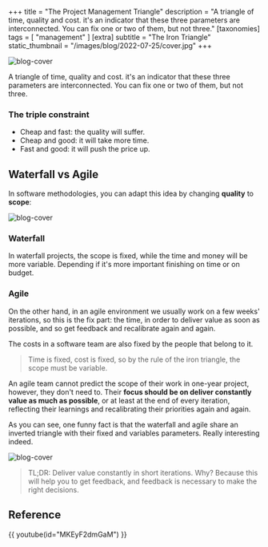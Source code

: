 +++
title = "The Project Management Triangle"
description = "A triangle of time, quality and cost. it's an indicator that these three parameters are interconnected. You can fix one or two of them, but not three."
[taxonomies]
tags = [ "management" ]
[extra]
subtitle = "The Iron Triangle"
static_thumbnail = "/images/blog/2022-07-25/cover.jpg"
+++

![blog-cover](/images/blog/2022-07-25/cover.jpg)

A triangle of time, quality and cost. it's an indicator that these three parameters are interconnected.
You can fix one or two of them, but not three.

<!-- more -->

### The triple constraint

- Cheap and fast: the quality will suffer.
- Cheap and good: it will take more time.
- Fast and good: it will push the price up.

## Waterfall vs Agile

In software methodologies, you can adapt this idea by changing **quality** to **scope**:

![blog-cover](/images/blog/2022-07-25/middle.jpg)

### Waterfall

In waterfall projects, the scope is fixed, while the time and money will be more variable. Depending if it's more
important finishing on time or on budget.

### Agile

On the other hand, in an agile environment we usually work on a few weeks' iterations, so this is the fix part: the
time, in order to deliver value as soon as possible, and so get feedback and recalibrate again and again.

The costs in a software team are also fixed by the people that belong to it.

> Time is fixed, cost is fixed, so by the rule of the iron triangle, the scope must be variable.

An agile team cannot predict the scope of their work in one-year project, however, they don't need to. Their **focus
should be on deliver constantly value as much as possible**, or at least at the end of every iteration, reflecting their
learnings and recalibrating their priorities again and again.

As you can see, one funny fact is that the waterfall and agile share an inverted triangle with their fixed and variables
parameters. Really interesting indeed.

![blog-cover](/images/blog/2022-07-25/footer.jpg)

> TL;DR: Deliver value constantly in short iterations. Why? Because this will help you to get feedback, and feedback is
necessary to make the right decisions.

## Reference

{{ youtube(id="MKEyF2dmGaM") }}